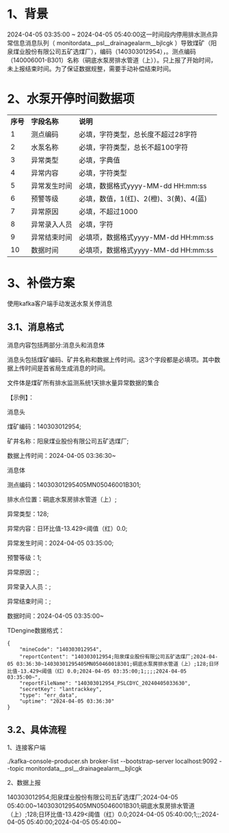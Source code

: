 # 1、背景

2024-04-05 03:35:00 ~ 2024-04-05 05:40:00这一时间段内停用排水测点异常信息消息队列（ monitordata__psl__drainagealarm__bjlcgk ）导致煤矿（阳泉煤业股份有限公司五矿选煤厂），编码（140303012954），。测点编码（140006001-B301）名称（硐底水泵房排水管道（上））。只上报了开始时间，未上报结束时间。为了保证数据规整，需要手动补偿结束时间。

# 2、水泵开停时间数据项

|        |          |                             |
| ------ | -------- | --------------------------- |
| **序号** | **字段名称** | **说明**                      |
| 1      | 测点编码     | 必填，字符类型，总长度不超过28字符          |
| 2      | 水泵名称     | 必填，字符类型，总长不超100字符           |
| 3      | 异常类型     | 必填，字典值                      |
| 4      | 异常内容     | 必填，字符类型                     |
| 5      | 异常发生时间   | 必填，数据格式yyyy-MM-dd HH:mm:ss  |
| 6      | 预警等级     | 必填，数值，1(红)、2(橙)、3(黄)、4(蓝)   |
| 7      | 异常原因     | 必填，不超过1000                  |
| 8      | 异常录入人员   | 必填，字符                       |
| 9      | 异常结束时间   | 必填项，数据格式yyyy-MM-dd HH:mm:ss |
| 10     | 数据时间     | 必填项，数据格式yyyy-MM-dd HH:mm:ss |

  

# 3、补偿方案

使用kafka客户端手动发送水泵关停消息

## 3.1、消息格式

消息内容包括两部分:消息头和消息体

消息头包括煤矿编码、矿井名称和数据上传时间。这3个字段都是必填项。其中数据上传时间是首省局生成消息的时间。

文件体是煤矿所有排水监测系统1天排水量异常数据的集合

【示例】：

消息头

煤矿编码：140303012954;

矿井名称：阳泉煤业股份有限公司五矿选煤厂;

数据上传时间：2024-04-05 03:36:30~

  

消息体

测点编码：14030301295405MN05046001B301;

排水点位置：硐底水泵房排水管道（上）;

异常类型：128;

异常内容：日环比值-13.429<阈值（红）0.0;

异常发生时间：2024-04-05 03:35:00;

预警等级：1;

异常原因：;

异常录入人员：;

异常结束时间：;

数据时间：2024-04-05 03:35:00~

TDengine数据格式：

```
{
    "mineCode": "140303012954",
    "reportContent": "140303012954;阳泉煤业股份有限公司五矿选煤厂;2024-04-05 03:36:30~14030301295405MN05046001B301;硐底水泵房排水管道（上）;128;日环比值-13.429<阈值（红）0.0;2024-04-05 03:35:00;1;;;;2024-04-05 03:35:00~",
    "reportFileName": "140303012954_PSLCDYC_20240405033630",
    "secretKey": "lantrackkey",
    "type": "err_data",
    "uptime": "2024-04-05 03:36:30"
}
```

## 3.2、具体流程

1、连接客户端

./kafka-console-producer.sh broker-list --bootstrap-server localhost:9092 --topic monitordata__psl__drainagealarm__bjlcgk

2、数据上报

140303012954;阳泉煤业股份有限公司五矿选煤厂;2024-04-05 05:40:00~14030301295405MN05046001B301;硐底水泵房排水管道（上）;128;日环比值-13.429<阈值（红）0.0;2024-04-05 05:40:00;1;;;2024-04-05 05:40:00;2024-04-05 05:40:00~